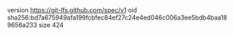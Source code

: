 version https://git-lfs.github.com/spec/v1
oid sha256:bd7a675949afa199fcbfec84ef27c24e4ed046c006a3ee5bdb4baa189656a233
size 424
